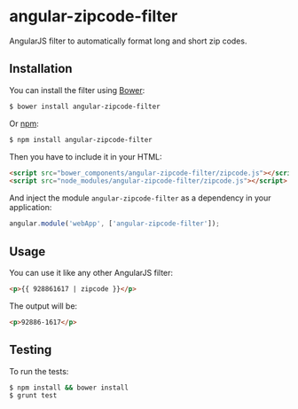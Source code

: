 # angular-zipcode-filter

AngularJS filter to automatically format long and short zip codes.

## Installation

You can install the filter using [Bower](http://bower.io/):

```bash
$ bower install angular-zipcode-filter
```

Or [npm](https://www.npmjs.com/):

```bash
$ npm install angular-zipcode-filter
```

Then you have to include it in your HTML:

```html
<script src="bower_components/angular-zipcode-filter/zipcode.js"></script>
<script src="node_modules/angular-zipcode-filter/zipcode.js"></script>
```

And inject the module `angular-zipcode-filter` as a dependency in your application:

```js
angular.module('webApp', ['angular-zipcode-filter']);
```

## Usage

You can use it like any other AngularJS filter:

```html
<p>{{ 928861617 | zipcode }}</p>
```

The output will be:
```html
<p>92886-1617</p>
```

## Testing

To run the tests:

```bash
$ npm install && bower install
$ grunt test
```
